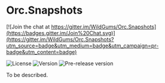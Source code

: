 # Orc.Snapshots

[![Join the chat at https://gitter.im/WildGums/Orc.Snapshots](https://badges.gitter.im/Join%20Chat.svg)](https://gitter.im/WildGums/Orc.Snapshots?utm_source=badge&utm_medium=badge&utm_campaign=pr-badge&utm_content=badge)

![License](https://img.shields.io/github/license/WildGums/Orc.Snapshots.svg)
![Version](https://img.shields.io/nuget/v/[NUGET.PACKAGENAME].svg)
![Pre-release version](https://img.shields.io/nuget/vpre/Orc.Snapshots.svg)

To be described.
